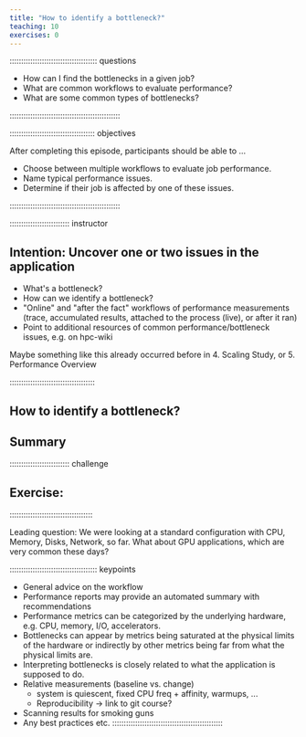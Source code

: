 ```yaml
---
title: "How to identify a bottleneck?"
teaching: 10
exercises: 0
---
```


:::::::::::::::::::::::::::::::::::::: questions 

- How can I find the bottlenecks in a given job?
- What are common workflows to evaluate performance?
- What are some common types of bottlenecks?

::::::::::::::::::::::::::::::::::::::::::::::::

::::::::::::::::::::::::::::::::::::: objectives

After completing this episode, participants should be able to …

- Choose between multiple workflows to evaluate job performance.
- Name typical performance issues.
- Determine if their job is affected by one of these issues.

::::::::::::::::::::::::::::::::::::::::::::::::


:::::::::::::::::::::::::: instructor
## Intention: Uncover one or two issues in the application

- What's a bottleneck?
- How can we identify a bottleneck?
- "Online" and "after the fact" workflows of performance measurements (trace, accumulated results, attached to the process (live), or after it ran)
- Point to additional resources of common performance/bottleneck issues, e.g. on hpc-wiki

Maybe something like this already occurred before in 4. Scaling Study, or 5. Performance Overview

:::::::::::::::::::::::::::::::::::::

## How to identify a bottleneck?

<!-- EPISODE CONTENT HERE -->


## Summary

:::::::::::::::::::::::::: challenge
## Exercise:
::::::::::::::::::::::::::::::::::::

Leading question: We were looking at a standard configuration with CPU, Memory, Disks, Network, so far. What about GPU applications, which are very common these days?

:::::::::::::::::::::::::::::::::::::: keypoints
- General advice on the workflow 
- Performance reports may provide an automated summary with recommendations
- Performance metrics can be categorized by the underlying hardware, e.g. CPU, memory, I/O, accelerators.
- Bottlenecks can appear by metrics being saturated at the physical limits of the hardware or indirectly by other metrics being far from what the physical limits are.
- Interpreting bottlenecks is closely related to what the application is supposed to do.
- Relative measurements (baseline vs. change)
   - system is quiescent, fixed CPU freq + affinity, warmups, ...
   - Reproducibility -> link to git course?
- Scanning results for smoking guns
- Any best practices etc.
::::::::::::::::::::::::::::::::::::::::::::::::
